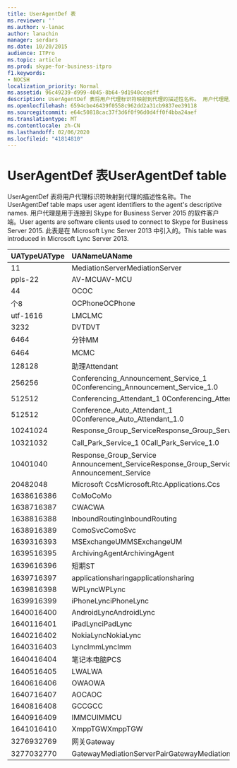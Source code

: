 ```yaml
---
title: UserAgentDef 表
ms.reviewer: ''
ms.author: v-lanac
author: lanachin
manager: serdars
ms.date: 10/20/2015
audience: ITPro
ms.topic: article
ms.prod: skype-for-business-itpro
f1.keywords:
- NOCSH
localization_priority: Normal
ms.assetid: 96c49239-d999-4045-8b64-9d1940cce8ff
description: UserAgentDef 表将用户代理标识符映射到代理的描述性名称。 用户代理是用于连接到 Skype for Business Server 2015 的软件客户端。 此表是在 Microsoft Lync Server 2013 中引入的。
ms.openlocfilehash: 6594cbe46439f0558c962dd2a31cb9837ee39118
ms.sourcegitcommit: e64c50818cac37f3d6f0f96d0d4ff0f4bba24aef
ms.translationtype: MT
ms.contentlocale: zh-CN
ms.lasthandoff: 02/06/2020
ms.locfileid: "41814810"
---
```

# <a name="useragentdef-table"></a><span data-ttu-id="d10d1-105">UserAgentDef 表</span><span class="sxs-lookup"><span data-stu-id="d10d1-105">UserAgentDef table</span></span>
 
<span data-ttu-id="d10d1-106">UserAgentDef 表将用户代理标识符映射到代理的描述性名称。</span><span class="sxs-lookup"><span data-stu-id="d10d1-106">The UserAgentDef table maps user agent identifiers to the agent's descriptive names.</span></span> <span data-ttu-id="d10d1-107">用户代理是用于连接到 Skype for Business Server 2015 的软件客户端。</span><span class="sxs-lookup"><span data-stu-id="d10d1-107">User agents are software clients used to connect to Skype for Business Server 2015.</span></span> <span data-ttu-id="d10d1-108">此表是在 Microsoft Lync Server 2013 中引入的。</span><span class="sxs-lookup"><span data-stu-id="d10d1-108">This table was introduced in Microsoft Lync Server 2013.</span></span>
  
|<span data-ttu-id="d10d1-109">**UAType**</span><span class="sxs-lookup"><span data-stu-id="d10d1-109">**UAType**</span></span>|<span data-ttu-id="d10d1-110">**UAName**</span><span class="sxs-lookup"><span data-stu-id="d10d1-110">**UAName**</span></span>|<span data-ttu-id="d10d1-111">**UACategory**</span><span class="sxs-lookup"><span data-stu-id="d10d1-111">**UACategory**</span></span>|
|:-----|:-----|:-----|
|<span data-ttu-id="d10d1-112">1</span><span class="sxs-lookup"><span data-stu-id="d10d1-112">1</span></span>  <br/> |<span data-ttu-id="d10d1-113">MediationServer</span><span class="sxs-lookup"><span data-stu-id="d10d1-113">MediationServer</span></span>  <br/> |<span data-ttu-id="d10d1-114">MediationServer</span><span class="sxs-lookup"><span data-stu-id="d10d1-114">MediationServer</span></span>  <br/> |
|<span data-ttu-id="d10d1-115">ppls-2</span><span class="sxs-lookup"><span data-stu-id="d10d1-115">2</span></span>  <br/> |<span data-ttu-id="d10d1-116">AV-MCU</span><span class="sxs-lookup"><span data-stu-id="d10d1-116">AV-MCU</span></span>  <br/> |<span data-ttu-id="d10d1-117">AV-MCU</span><span class="sxs-lookup"><span data-stu-id="d10d1-117">AV-MCU</span></span>  <br/> |
|<span data-ttu-id="d10d1-118">4</span><span class="sxs-lookup"><span data-stu-id="d10d1-118">4</span></span>  <br/> |<span data-ttu-id="d10d1-119">OC</span><span class="sxs-lookup"><span data-stu-id="d10d1-119">OC</span></span>  <br/> |<span data-ttu-id="d10d1-120">OC</span><span class="sxs-lookup"><span data-stu-id="d10d1-120">OC</span></span>  <br/> |
|<span data-ttu-id="d10d1-121">个</span><span class="sxs-lookup"><span data-stu-id="d10d1-121">8</span></span>  <br/> |<span data-ttu-id="d10d1-122">OCPhone</span><span class="sxs-lookup"><span data-stu-id="d10d1-122">OCPhone</span></span>  <br/> |<span data-ttu-id="d10d1-123">OCPhone</span><span class="sxs-lookup"><span data-stu-id="d10d1-123">OCPhone</span></span>  <br/> |
|<span data-ttu-id="d10d1-124">utf-16</span><span class="sxs-lookup"><span data-stu-id="d10d1-124">16</span></span>  <br/> |<span data-ttu-id="d10d1-125">LMC</span><span class="sxs-lookup"><span data-stu-id="d10d1-125">LMC</span></span>  <br/> |<span data-ttu-id="d10d1-126">LMC</span><span class="sxs-lookup"><span data-stu-id="d10d1-126">LMC</span></span>  <br/> |
|<span data-ttu-id="d10d1-127">32</span><span class="sxs-lookup"><span data-stu-id="d10d1-127">32</span></span>  <br/> |<span data-ttu-id="d10d1-128">DVT</span><span class="sxs-lookup"><span data-stu-id="d10d1-128">DVT</span></span>  <br/> |<span data-ttu-id="d10d1-129">DVT</span><span class="sxs-lookup"><span data-stu-id="d10d1-129">DVT</span></span>  <br/> |
|<span data-ttu-id="d10d1-130">64</span><span class="sxs-lookup"><span data-stu-id="d10d1-130">64</span></span>  <br/> |<span data-ttu-id="d10d1-131">分钟</span><span class="sxs-lookup"><span data-stu-id="d10d1-131">MM</span></span>  <br/> |<span data-ttu-id="d10d1-132">分钟</span><span class="sxs-lookup"><span data-stu-id="d10d1-132">MM</span></span>  <br/> |
|<span data-ttu-id="d10d1-133">64</span><span class="sxs-lookup"><span data-stu-id="d10d1-133">64</span></span>  <br/> |<span data-ttu-id="d10d1-134">MC</span><span class="sxs-lookup"><span data-stu-id="d10d1-134">MC</span></span>  <br/> |<span data-ttu-id="d10d1-135">分钟</span><span class="sxs-lookup"><span data-stu-id="d10d1-135">MM</span></span>  <br/> |
|<span data-ttu-id="d10d1-136">128</span><span class="sxs-lookup"><span data-stu-id="d10d1-136">128</span></span>  <br/> |<span data-ttu-id="d10d1-137">助理</span><span class="sxs-lookup"><span data-stu-id="d10d1-137">Attendant</span></span>  <br/> |<span data-ttu-id="d10d1-138">助理</span><span class="sxs-lookup"><span data-stu-id="d10d1-138">Attendant</span></span>  <br/> |
|<span data-ttu-id="d10d1-139">256</span><span class="sxs-lookup"><span data-stu-id="d10d1-139">256</span></span>  <br/> |<span data-ttu-id="d10d1-140">Conferencing_Announcement_Service_1 0</span><span class="sxs-lookup"><span data-stu-id="d10d1-140">Conferencing_Announcement_Service_1.0</span></span>  <br/> |<span data-ttu-id="d10d1-141">而言</span><span class="sxs-lookup"><span data-stu-id="d10d1-141">CAS</span></span>  <br/> |
|<span data-ttu-id="d10d1-142">512</span><span class="sxs-lookup"><span data-stu-id="d10d1-142">512</span></span>  <br/> |<span data-ttu-id="d10d1-143">Conferencing_Attendant_1 0</span><span class="sxs-lookup"><span data-stu-id="d10d1-143">Conferencing_Attendant_1.0</span></span>  <br/> |<span data-ttu-id="d10d1-144">CAA</span><span class="sxs-lookup"><span data-stu-id="d10d1-144">CAA</span></span>  <br/> |
|<span data-ttu-id="d10d1-145">512</span><span class="sxs-lookup"><span data-stu-id="d10d1-145">512</span></span>  <br/> |<span data-ttu-id="d10d1-146">Conference_Auto_Attendant_1 0</span><span class="sxs-lookup"><span data-stu-id="d10d1-146">Conference_Auto_Attendant_1.0</span></span>  <br/> |<span data-ttu-id="d10d1-147">CAA</span><span class="sxs-lookup"><span data-stu-id="d10d1-147">CAA</span></span>  <br/> |
|<span data-ttu-id="d10d1-148">1024</span><span class="sxs-lookup"><span data-stu-id="d10d1-148">1024</span></span>  <br/> |<span data-ttu-id="d10d1-149">Response_Group_Service</span><span class="sxs-lookup"><span data-stu-id="d10d1-149">Response_Group_Service</span></span>  <br/> |<span data-ttu-id="d10d1-150">RG</span><span class="sxs-lookup"><span data-stu-id="d10d1-150">RGS</span></span>  <br/> |
|<span data-ttu-id="d10d1-151">1032</span><span class="sxs-lookup"><span data-stu-id="d10d1-151">1032</span></span>  <br/> |<span data-ttu-id="d10d1-152">Call_Park_Service_1 0</span><span class="sxs-lookup"><span data-stu-id="d10d1-152">Call_Park_Service_1.0</span></span>  <br/> |<span data-ttu-id="d10d1-153">方面</span><span class="sxs-lookup"><span data-stu-id="d10d1-153">CPS</span></span>  <br/> |
|<span data-ttu-id="d10d1-154">1040</span><span class="sxs-lookup"><span data-stu-id="d10d1-154">1040</span></span>  <br/> |<span data-ttu-id="d10d1-155">Response_Group_Service Announcement_Service</span><span class="sxs-lookup"><span data-stu-id="d10d1-155">Response_Group_Service Announcement_Service</span></span>  <br/> |<span data-ttu-id="d10d1-156">方式</span><span class="sxs-lookup"><span data-stu-id="d10d1-156">AS</span></span>  <br/> |
|<span data-ttu-id="d10d1-157">2048</span><span class="sxs-lookup"><span data-stu-id="d10d1-157">2048</span></span>  <br/> |<span data-ttu-id="d10d1-158">Microsoft Ccs</span><span class="sxs-lookup"><span data-stu-id="d10d1-158">Microsoft.Rtc.Applications.Ccs</span></span>  <br/> |<span data-ttu-id="d10d1-159">CCS</span><span class="sxs-lookup"><span data-stu-id="d10d1-159">CCS</span></span>  <br/> |
|<span data-ttu-id="d10d1-160">16386</span><span class="sxs-lookup"><span data-stu-id="d10d1-160">16386</span></span>  <br/> |<span data-ttu-id="d10d1-161">CoMo</span><span class="sxs-lookup"><span data-stu-id="d10d1-161">CoMo</span></span>  <br/> |<span data-ttu-id="d10d1-162">CoMo</span><span class="sxs-lookup"><span data-stu-id="d10d1-162">CoMo</span></span>  <br/> |
|<span data-ttu-id="d10d1-163">16387</span><span class="sxs-lookup"><span data-stu-id="d10d1-163">16387</span></span>  <br/> |<span data-ttu-id="d10d1-164">CWA</span><span class="sxs-lookup"><span data-stu-id="d10d1-164">CWA</span></span>  <br/> |<span data-ttu-id="d10d1-165">CWA</span><span class="sxs-lookup"><span data-stu-id="d10d1-165">CWA</span></span>  <br/> |
|<span data-ttu-id="d10d1-166">16388</span><span class="sxs-lookup"><span data-stu-id="d10d1-166">16388</span></span>  <br/> |<span data-ttu-id="d10d1-167">InboundRouting</span><span class="sxs-lookup"><span data-stu-id="d10d1-167">InboundRouting</span></span>  <br/> |<span data-ttu-id="d10d1-168">InboundRouting</span><span class="sxs-lookup"><span data-stu-id="d10d1-168">InboundRouting</span></span>  <br/> |
|<span data-ttu-id="d10d1-169">16389</span><span class="sxs-lookup"><span data-stu-id="d10d1-169">16389</span></span>  <br/> |<span data-ttu-id="d10d1-170">ComoSvc</span><span class="sxs-lookup"><span data-stu-id="d10d1-170">ComoSvc</span></span>  <br/> |<span data-ttu-id="d10d1-171">ComoSvc</span><span class="sxs-lookup"><span data-stu-id="d10d1-171">ComoSvc</span></span>  <br/> |
|<span data-ttu-id="d10d1-172">16393</span><span class="sxs-lookup"><span data-stu-id="d10d1-172">16393</span></span>  <br/> |<span data-ttu-id="d10d1-173">MSExchangeUM</span><span class="sxs-lookup"><span data-stu-id="d10d1-173">MSExchangeUM</span></span>  <br/> |<span data-ttu-id="d10d1-174">ExUM</span><span class="sxs-lookup"><span data-stu-id="d10d1-174">ExUM</span></span>  <br/> |
|<span data-ttu-id="d10d1-175">16395</span><span class="sxs-lookup"><span data-stu-id="d10d1-175">16395</span></span>  <br/> |<span data-ttu-id="d10d1-176">ArchivingAgent</span><span class="sxs-lookup"><span data-stu-id="d10d1-176">ArchivingAgent</span></span>  <br/> |<span data-ttu-id="d10d1-177">ARCHAGENT</span><span class="sxs-lookup"><span data-stu-id="d10d1-177">ARCHAGENT</span></span>  <br/> |
|<span data-ttu-id="d10d1-178">16396</span><span class="sxs-lookup"><span data-stu-id="d10d1-178">16396</span></span>  <br/> |<span data-ttu-id="d10d1-179">短期</span><span class="sxs-lookup"><span data-stu-id="d10d1-179">ST</span></span>  <br/> |<span data-ttu-id="d10d1-180">短期</span><span class="sxs-lookup"><span data-stu-id="d10d1-180">ST</span></span>  <br/> |
|<span data-ttu-id="d10d1-181">16397</span><span class="sxs-lookup"><span data-stu-id="d10d1-181">16397</span></span>  <br/> |<span data-ttu-id="d10d1-182">applicationsharing</span><span class="sxs-lookup"><span data-stu-id="d10d1-182">applicationsharing</span></span>  <br/> |<span data-ttu-id="d10d1-183">ASMCU</span><span class="sxs-lookup"><span data-stu-id="d10d1-183">ASMCU</span></span>  <br/> |
|<span data-ttu-id="d10d1-184">16398</span><span class="sxs-lookup"><span data-stu-id="d10d1-184">16398</span></span>  <br/> |<span data-ttu-id="d10d1-185">WPLync</span><span class="sxs-lookup"><span data-stu-id="d10d1-185">WPLync</span></span>  <br/> |<span data-ttu-id="d10d1-186">WPLync</span><span class="sxs-lookup"><span data-stu-id="d10d1-186">WPLync</span></span>  <br/> |
|<span data-ttu-id="d10d1-187">16399</span><span class="sxs-lookup"><span data-stu-id="d10d1-187">16399</span></span>  <br/> |<span data-ttu-id="d10d1-188">iPhoneLync</span><span class="sxs-lookup"><span data-stu-id="d10d1-188">iPhoneLync</span></span>  <br/> |<span data-ttu-id="d10d1-189">iPhoneLync</span><span class="sxs-lookup"><span data-stu-id="d10d1-189">iPhoneLync</span></span>  <br/> |
|<span data-ttu-id="d10d1-190">16400</span><span class="sxs-lookup"><span data-stu-id="d10d1-190">16400</span></span>  <br/> |<span data-ttu-id="d10d1-191">AndroidLync</span><span class="sxs-lookup"><span data-stu-id="d10d1-191">AndroidLync</span></span>  <br/> |<span data-ttu-id="d10d1-192">AndroidLync</span><span class="sxs-lookup"><span data-stu-id="d10d1-192">AndroidLync</span></span>  <br/> |
|<span data-ttu-id="d10d1-193">16401</span><span class="sxs-lookup"><span data-stu-id="d10d1-193">16401</span></span>  <br/> |<span data-ttu-id="d10d1-194">iPadLync</span><span class="sxs-lookup"><span data-stu-id="d10d1-194">iPadLync</span></span>  <br/> |<span data-ttu-id="d10d1-195">iPadLync</span><span class="sxs-lookup"><span data-stu-id="d10d1-195">iPadLync</span></span>  <br/> |
|<span data-ttu-id="d10d1-196">16402</span><span class="sxs-lookup"><span data-stu-id="d10d1-196">16402</span></span>  <br/> |<span data-ttu-id="d10d1-197">NokiaLync</span><span class="sxs-lookup"><span data-stu-id="d10d1-197">NokiaLync</span></span>  <br/> |<span data-ttu-id="d10d1-198">NokiaLync</span><span class="sxs-lookup"><span data-stu-id="d10d1-198">NokiaLync</span></span>  <br/> |
|<span data-ttu-id="d10d1-199">16403</span><span class="sxs-lookup"><span data-stu-id="d10d1-199">16403</span></span>  <br/> |<span data-ttu-id="d10d1-200">LyncImm</span><span class="sxs-lookup"><span data-stu-id="d10d1-200">LyncImm</span></span>  <br/> |<span data-ttu-id="d10d1-201">LyncImm</span><span class="sxs-lookup"><span data-stu-id="d10d1-201">LyncImm</span></span>  <br/> |
|<span data-ttu-id="d10d1-202">16404</span><span class="sxs-lookup"><span data-stu-id="d10d1-202">16404</span></span>  <br/> |<span data-ttu-id="d10d1-203">笔记本电脑</span><span class="sxs-lookup"><span data-stu-id="d10d1-203">PCS</span></span>  <br/> |<span data-ttu-id="d10d1-204">笔记本电脑</span><span class="sxs-lookup"><span data-stu-id="d10d1-204">PCS</span></span>  <br/> |
|<span data-ttu-id="d10d1-205">16405</span><span class="sxs-lookup"><span data-stu-id="d10d1-205">16405</span></span>  <br/> |<span data-ttu-id="d10d1-206">LWA</span><span class="sxs-lookup"><span data-stu-id="d10d1-206">LWA</span></span>  <br/> |<span data-ttu-id="d10d1-207">LWA</span><span class="sxs-lookup"><span data-stu-id="d10d1-207">LWA</span></span>  <br/> |
|<span data-ttu-id="d10d1-208">16406</span><span class="sxs-lookup"><span data-stu-id="d10d1-208">16406</span></span>  <br/> |<span data-ttu-id="d10d1-209">OWA</span><span class="sxs-lookup"><span data-stu-id="d10d1-209">OWA</span></span>  <br/> |<span data-ttu-id="d10d1-210">OWA</span><span class="sxs-lookup"><span data-stu-id="d10d1-210">OWA</span></span>  <br/> |
|<span data-ttu-id="d10d1-211">16407</span><span class="sxs-lookup"><span data-stu-id="d10d1-211">16407</span></span>  <br/> |<span data-ttu-id="d10d1-212">AOC</span><span class="sxs-lookup"><span data-stu-id="d10d1-212">AOC</span></span>  <br/> |<span data-ttu-id="d10d1-213">AOC</span><span class="sxs-lookup"><span data-stu-id="d10d1-213">AOC</span></span>  <br/> |
|<span data-ttu-id="d10d1-214">16408</span><span class="sxs-lookup"><span data-stu-id="d10d1-214">16408</span></span>  <br/> |<span data-ttu-id="d10d1-215">GCC</span><span class="sxs-lookup"><span data-stu-id="d10d1-215">GCC</span></span>  <br/> |<span data-ttu-id="d10d1-216">GCC</span><span class="sxs-lookup"><span data-stu-id="d10d1-216">GCC</span></span>  <br/> |
|<span data-ttu-id="d10d1-217">16409</span><span class="sxs-lookup"><span data-stu-id="d10d1-217">16409</span></span>  <br/> |<span data-ttu-id="d10d1-218">IMMCU</span><span class="sxs-lookup"><span data-stu-id="d10d1-218">IMMCU</span></span>  <br/> |<span data-ttu-id="d10d1-219">IMMCU</span><span class="sxs-lookup"><span data-stu-id="d10d1-219">IMMCU</span></span>  <br/> |
|<span data-ttu-id="d10d1-220">16410</span><span class="sxs-lookup"><span data-stu-id="d10d1-220">16410</span></span>  <br/> |<span data-ttu-id="d10d1-221">XmppTGW</span><span class="sxs-lookup"><span data-stu-id="d10d1-221">XmppTGW</span></span>  <br/> |<span data-ttu-id="d10d1-222">XmppGateway</span><span class="sxs-lookup"><span data-stu-id="d10d1-222">XmppGateway</span></span>  <br/> |
|<span data-ttu-id="d10d1-223">32769</span><span class="sxs-lookup"><span data-stu-id="d10d1-223">32769</span></span>  <br/> |<span data-ttu-id="d10d1-224">网关</span><span class="sxs-lookup"><span data-stu-id="d10d1-224">Gateway</span></span>  <br/> |<span data-ttu-id="d10d1-225">网关</span><span class="sxs-lookup"><span data-stu-id="d10d1-225">Gateway</span></span>  <br/> |
|<span data-ttu-id="d10d1-226">32770</span><span class="sxs-lookup"><span data-stu-id="d10d1-226">32770</span></span>  <br/> |<span data-ttu-id="d10d1-227">GatewayMediationServerPair</span><span class="sxs-lookup"><span data-stu-id="d10d1-227">GatewayMediationServerPair</span></span>  <br/> |<span data-ttu-id="d10d1-228">GatewayMediationServerPair</span><span class="sxs-lookup"><span data-stu-id="d10d1-228">GatewayMediationServerPair</span></span>  <br/> |
   

